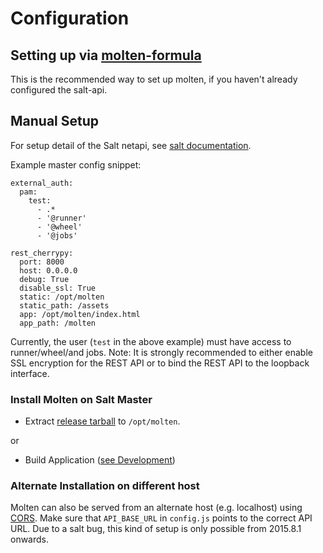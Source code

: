 # Configuration

## Setting up via [molten-formula](https://github.com/martinhoefling/molten-formula)

This is the recommended way to set up molten, if you haven't already configured the salt-api.

## Manual Setup
For setup detail of the Salt netapi, see [salt documentation](https://docs.saltstack.com/en/latest/ref/netapi/all/index.html#all-netapi-modules). 

Example master config snippet:
```
external_auth:
  pam:
    test:
      - .*
      - '@runner'
      - '@wheel'
      - '@jobs'

rest_cherrypy:
  port: 8000
  host: 0.0.0.0
  debug: True
  disable_ssl: True
  static: /opt/molten
  static_path: /assets
  app: /opt/molten/index.html
  app_path: /molten
```

Currently, the user (`test` in the above example) must have access to runner/wheel/and jobs.
Note: It is strongly recommended to either enable SSL encryption for the REST API or to bind the REST API to the loopback interface.

### Install Molten on Salt Master
- Extract [release tarball](https://github.com/martinhoefling/molten/releases/download/v0.3.1/molten-0.3.1.tar.gz) to `/opt/molten`.


or

- Build Application ([see Development](/doc/Development.md))

### Alternate Installation on different host

Molten can also be served from an alternate host (e.g. localhost) using [CORS](vagrant/example/salt-states/demo.sls).
Make sure that `API_BASE_URL` in `config.js` points to the correct API URL.
Due to a salt bug, this kind of setup is only possible from 2015.8.1 onwards.
